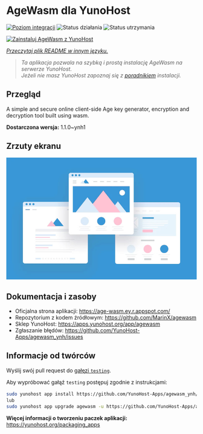 <!--
To README zostało automatycznie wygenerowane przez <https://github.com/YunoHost/apps/tree/master/tools/readme_generator>
Nie powinno być ono edytowane ręcznie.
-->

# AgeWasm dla YunoHost

[![Poziom integracji](https://apps.yunohost.org/badge/integration/agewasm)](https://ci-apps.yunohost.org/ci/apps/agewasm/)
![Status działania](https://apps.yunohost.org/badge/state/agewasm)
![Status utrzymania](https://apps.yunohost.org/badge/maintained/agewasm)

[![Zainstaluj AgeWasm z YunoHost](https://install-app.yunohost.org/install-with-yunohost.svg)](https://install-app.yunohost.org/?app=agewasm)

*[Przeczytaj plik README w innym języku.](./ALL_README.md)*

> *Ta aplikacja pozwala na szybką i prostą instalację AgeWasm na serwerze YunoHost.*  
> *Jeżeli nie masz YunoHost zapoznaj się z [poradnikiem](https://yunohost.org/install) instalacji.*

## Przegląd

A simple and secure online client-side Age key generator, encryption and decryption tool built using wasm.

**Dostarczona wersja:** 1.1.0~ynh1

## Zrzuty ekranu

![Zrzut ekranu z AgeWasm](./doc/screenshots/example.jpg)

## Dokumentacja i zasoby

- Oficjalna strona aplikacji: <https://age-wasm.ey.r.appspot.com/>
- Repozytorium z kodem źródłowym: <https://github.com/MarinX/agewasm>
- Sklep YunoHost: <https://apps.yunohost.org/app/agewasm>
- Zgłaszanie błędów: <https://github.com/YunoHost-Apps/agewasm_ynh/issues>

## Informacje od twórców

Wyślij swój pull request do [gałęzi `testing`](https://github.com/YunoHost-Apps/agewasm_ynh/tree/testing).

Aby wypróbować gałąź `testing` postępuj zgodnie z instrukcjami:

```bash
sudo yunohost app install https://github.com/YunoHost-Apps/agewasm_ynh/tree/testing --debug
lub
sudo yunohost app upgrade agewasm -u https://github.com/YunoHost-Apps/agewasm_ynh/tree/testing --debug
```

**Więcej informacji o tworzeniu paczek aplikacji:** <https://yunohost.org/packaging_apps>
